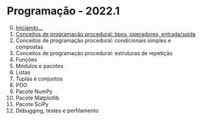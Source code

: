 # Programação - 2022.1

0. [Iniciando...](prog_aulas/prog_inicio.md)
1. [Conceitos de programação procedural: tipos, operadores, entrada/saída](https://claytonjasilva.github.io/prog_aulas/conceitos(1).md) 
2. Conceitos de programação procedural: condicionais simples e compostas
3. Conceitos de programação procedural: estruturas de repetição
4. Funções
5. Módulos e pacotes
6. Listas
7. Tuplas e conjuntos
8. POO
9. Pacote NumPy
10. Pacote Matplotlib
11. Pacote SciPy
12. Debugging, testes e perfilamento
